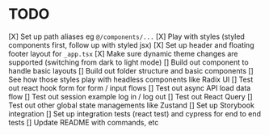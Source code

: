 # TODO

[X] Set up path aliases eg `@/components/...`
[X] Play with styles (styled components first, follow up with styled jsx)
[X] Set up header and floating footer layout for `_app.tsx`
[X] Make sure dynamic theme changes are supported (switching from dark to light mode)
[] Build out <Flex /> component to handle basic layouts
[] Build out folder structure and basic components
[] See how those styles play with headless components like Radix UI
[] Test out react hook form for form / input flows
[] Test out async API load data flow
[] Test out session example log in / log out
[] Test out React Query
[] Test out other global state managements like Zustand
[] Set up Storybook integration
[] Set up integration tests (react test) and cypress for end to end tests
[] Update README with commands, etc
